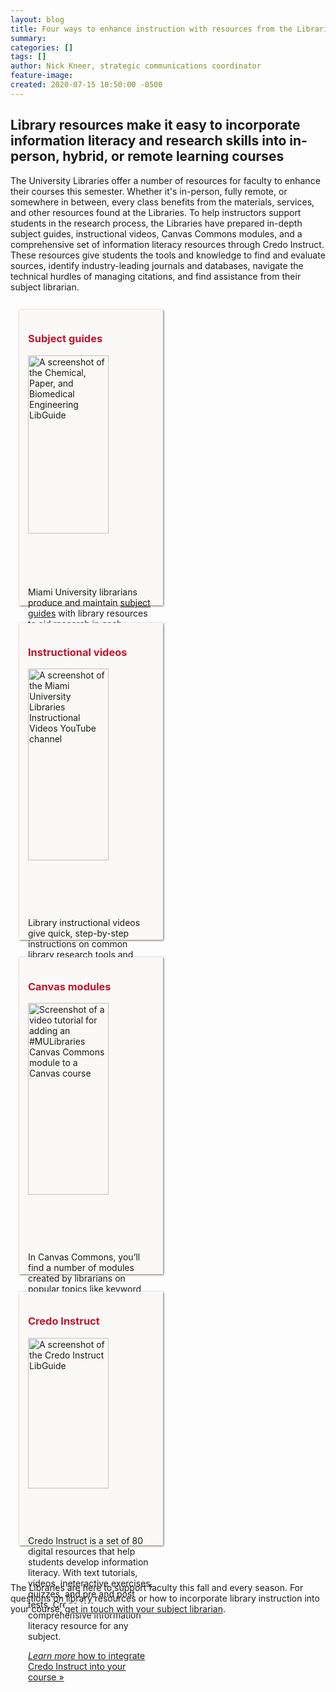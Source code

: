 ```yaml
---
layout: blog
title: Four ways to enhance instruction with resources from the Libraries
summary:
categories: []
tags: []
author: Nick Kneer, strategic communications coordinator
feature-image:
created: 2020-07-15 10:50:00 -0500
---
```

<style type="text/css">div.csCon {
display:flex;
flex-wrap: wrap;
width:100%;
}
div.csCol {
width: 40%;
padding:1em;
margin:1em;
background-color:#faf9f7;
box-shadow: 1px 1px 3px #696969;
}
h3.csColHead {
color:#c3142d;
}
</style>
<h2>Library resources make it easy to incorporate information literacy and research skills into in-person, hybrid, or remote learning courses</h2>

<p>The University Libraries offer a number of resources for faculty&nbsp;to enhance their courses this semester. Whether it's in-person, fully remote, or somewhere in between, every class benefits from the materials, services, and other resources found at the Libraries. To help instructors support students in the research process, the Libraries have prepared in-depth subject guides,&nbsp;instructional videos, Canvas Commons modules, and a comprehensive set of&nbsp;information literacy resources through Credo Instruct. These resources give students the tools and knowledge to find and evaluate sources, identify industry-leading&nbsp;journals and databases, navigate the technical hurdles of managing citations, and find assistance from their subject librarian.</p>

<div class="csCon">
<div class="csCol">
<h3 class="csColHead">Subject guides</h3>

<p><img alt="A screenshot of the Chemical, Paper, and Biomedical Engineering LibGuide" src="https://libapps.s3.amazonaws.com/accounts/227697/images/20-07_InstRes_LibGuide.png" style="width: 80%;" /></p>

<p>Miami University librarians produce and maintain <a href="https://libguides.lib.miamioh.edu/?b=s">subject guides</a> with library resources to aid research in each discipline. Adding subject guides to your course not only helps students locate books and articles, but also gives them an easy way to <a href="https://www.lib.miamioh.edu/about/organization/staff/">schedule an appointment with the subject librarian</a> for an in-depth research consultation.</p>

<p class="rtecenter"><a href="https://www.youtube.com/watch?v=tb1nMbBg4kM"><em>Watch:</em> how to add a resource guide to your course [01:09] »</a></p>
</div>

<div class="csCol">
<h3 class="csColHead">Instructional videos</h3>

<p><img alt="A screenshot of the Miami University Libraries Instructional Videos YouTube channel" src="https://libapps.s3.amazonaws.com/accounts/227697/images/20-07_InstRes_InstVids.png" style="width: 80%;" /></p>

<p>Library instructional videos give quick, step-by-step instructions on common library research tools and methods, ranging from tips on conducting searches, to in-depth guides to popular subject databases, to technical assistance with citation managers or accessing resources from off campus.</p>

<p class="rtecenter"><a href="https://www.youtube.com/channel/UCsB2i2YA_qC3I4BVt-coBvg"><em>Visit:</em> Miami University Libraries instructional videos »</a></p>
</div>

<div class="csCol">
<h3 class="csColHead">Canvas modules</h3>

<p><img alt="Screenshot of a video tutorial for adding an #MULibraries Canvas Commons module to a Canvas course" src="https://libapps.s3.amazonaws.com/accounts/227697/images/20-07_InstRes_Canvas.png" style="width: 80%;" /></p>

<p>In Canvas Commons, you’ll find a number of modules created by librarians on popular topics like keyword generation, article searching, source evaluation, and citation. Search for <em>#MULibraries</em> in Canvas Commons, and see our video on importing and integrating these modules into your course.</p>

<p class="rtecenter"><a href="https://www.youtube.com/watch?v=_bl4jl5ZNtk"><em>Watch:</em> how to import and integrate a module into your course [1:56] »</a></p>
</div>

<div class="csCol">
<h3 class="csColHead">Credo Instruct</h3>

<p><img alt="A screenshot of the Credo Instruct LibGuide" src="https://libapps.s3.amazonaws.com/accounts/227697/images/20-07_InstRes_Credo.png" style="width: 80%;" /></p>

<p>Credo Instruct is a set of 80 digital resources that help students develop information literacy. With text tutorials, videos, ineteractive exercises, quizzes, and pre and post tests, Credo is a comprehensive information literacy resource for any subject.</p>

<p class="rtecenter"><a href="https://libguides.lib.miamioh.edu/credo"><em>Learn more</em> how to integrate Credo Instruct into your course »</a></p>
</div>
</div>

<p>&nbsp;</p>

<p>The Libraries&nbsp;are here to support&nbsp;faculty&nbsp;this fall and every season. For questions on library resources or how to incorporate library instruction into your course,&nbsp;<a href="https://www.lib.miamioh.edu/about/organization/liaisons/" style="background-color: rgb(255, 255, 255);">get in touch with your subject librarian</a>.</p>
